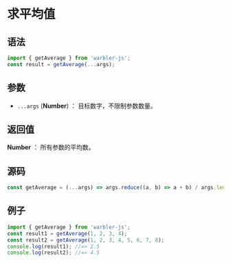 <!--
 * @Author: 一尾流莺
 * @Description:求平均值
 * @Date: 2021-09-13 18:18:23
 * @LastEditTime: 2021-09-16 18:22:44
 * @FilePath: \warblerjs-guide\docs\guide\number\getAverage.md
-->

# 求平均值

## 语法

```js
import { getAverage } from 'warbler-js';
const result = getAverage(...args);
```

## 参数

- `...args` (**Number**) ： 目标数字，不限制参数数量。

## 返回值

**Number** ： 所有参数的平均数。

## 源码

```js
const getAverage = (...args) => args.reduce((a, b) => a + b) / args.length;
```

## 例子

```js
import { getAverage } from 'warbler-js';
const result1 = getAverage(1, 2, 3, 4);
const result2 = getAverage(1, 2, 3, 4, 5, 6, 7, 8);
console.log(result1); //=> 2.5
console.log(result2); //=> 4.5
```
